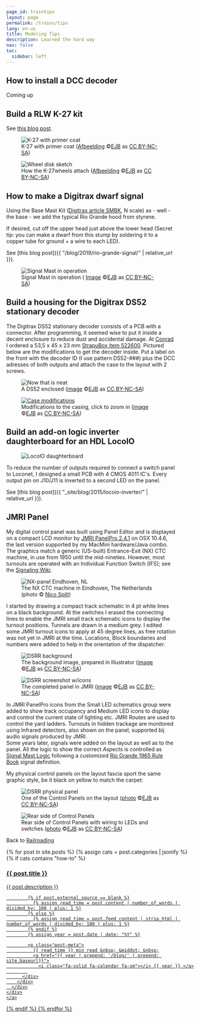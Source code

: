 ```yaml
---
page_id: traintips
layout: page
permalink: /trains/tips
lang: en-us
title: Modeling Tips
description: Learned the hard way
nav: false
toc:
  sidebar: left
---
```


<div class="card mx-auto mb-3 p-3" style="max-width: 90%;">

<h2><a id="installdecoder">How to install a DCC decoder</a></h2>

Coming up

</div>

<div class="card mx-auto mb-3 p-3" style="max-width: 90%;">

<h2>Build a RLW K-27 kit</h2>

See <a href='{{ "/blog/2017/assembling-kit-rlw-k27/" | relative_url }}'>this blog post</a>.

<div class="row">
<div class="col-sm">
<figure><img src='{{ "/assets/img/trains2/IMG_6524.jpg" | relative_url }}' alt='K-27 with primer coat' class='img-fluid'>
<figcaption class="kleiner">K-27 with primer coat (<a prefix="dct: https://purl.org/dc/terms/" href="https://purl.org/dc/dcmitype/Image" property="dct:title" rel="dct:type">Afbeelding</a> &copy;<a prefix="cc: https://creativecommons.org/ns#" href="https://www.ebroerse.nl" property="cc:attributionName" rel="cc:attributionURL">EJB</a> as <a rel="license" href="https://creativecommons.org/licenses/by-nc-sa/4.0/">CC BY-NC-SA</a>)</figcaption></figure>
</div>
<div class="col-sm">
<figure><img src='{{ "/assets/img/trains2/K27_image1.jpg" | relative_url }}' alt='Wheel disk sketch' class='img-fluid'>
<figcaption class="kleiner">How the K-27wheels attach (<a prefix="dct: https://purl.org/dc/terms/" href="https://purl.org/dc/dcmitype/Image" property="dct:title" rel="dct:type">Afbeelding</a> &copy;<a prefix="cc: https://creativecommons.org/ns#" href="https://www.ebroerse.nl" property="cc:attributionName" rel="cc:attributionURL">EJB</a> as <a rel="license" href="https://creativecommons.org/licenses/by-nc-sa/4.0/">CC BY-NC-SA</a>)</figcaption></figure>
</div>
</div>

</div>

<div class="card mx-auto mb-3 p-3" style="max-width: 90%;">

<h2>How to make a Digitrax dwarf signal</h2>

Using the Base Mast Kit ([Digitrax article SMBK](https://www.digitrax.com/tsd/KB619/digitrax-signal-mast-base-kit/), N scale) as - well - the base - we add the typical Rio Grande hood from styrene.

If desired, cut off the upper head just above the lower head (Secret tip: you can make a dwarf from this stump by soldering it to a copper tube for ground + a wire to each LED).

See [this blog post]({{ "/blog/2019/rio-grande-signal/" | relative_url }}).

<figure><img src='{{ "/assets/img/trains2/d_and_s/signals_in_Farmington.jpg" | relative_url }}' alt='Signal Mast in operation' class='img-fluid'>
<figcaption class="kleiner">Signal Mast in operation (
<a prefix="dct: https://purl.org/dc/terms/" href="https://purl.org/dc/dcmitype/Image" property="dct:title" rel="dct:type">Image</a> &copy;<a prefix="cc: https://creativecommons.org/ns#" href="https://www.ebroerse.nl" property="cc:attributionName" rel="cc:attributionURL">EJB</a> as <a rel="license" href="https://creativecommons.org/licenses/by-nc-sa/4.0/">CC BY-NC-SA</a>)</figcaption></figure>

</div>

<div class="card mx-auto mb-3 p-3" style="max-width: 90%;">

<h2>Build a housing for the Digitrax DS52 stationary decoder</h2>

The Digitrax DS52 stationary decoder consists of a PCB with a connector. After programming, it seemed wise to put it inside a decent enclosure to reduce dust and accidental damage. At <a href="https://www.conrad.nl">Conrad</a> I ordered a 53,5 x 45 x 23 mm <a href="https://www.conrad.nl/nl/p/strapubox-a-515-521-universele-behuizing-abs-zwart-1-stuk-s-522600.html">StrapuBox item 522600</a>. Pictured below are the modifications to get the decoder inside. Put a label on the front with the decoder ID (I use pattern DS52-###) plus the DCC adresses of both outputs and attach the case to the layout with 2 screws.

<div class="row">
<div class="col-sm">
<figure><img src='{{ "/assets/img/trains2/IMG_0503-lo.jpg" | relative_url }}' alt='Now that is neat' class='img-fluid'>
<figcaption class="kleiner">A DS52 enclosed (<a prefix="dct: https://purl.org/dc/terms/" href="https://purl.org/dc/dcmitype/Image" property="dct:title" rel="dct:type">image</a> &copy;<a prefix="cc: https://creativecommons.org/ns#" href="https://www.ebroerse.nl" property="cc:attributionName" rel="cc:attributionURL">EJB</a> as <a rel="license" href="https://creativecommons.org/licenses/by-nc-sa/4.0/">CC BY-NC-SA</a>)</figcaption></figure>
</div>
<div class="col-sm">
<figure><a href='{{ "/assets/img/trains2/IMG_0502-lo.jpg" | relative_url }}'><img src='{{ "/assets/img/trains2/IMG_0502-lo.jpg" | relative_url }}' alt="Case modifications" class='img-fluid'></a>
<figcaption class="kleiner">Modifications to the casing, click to zoom in (<a prefix="dct: https://purl.org/dc/terms/" href="https://purl.org/dc/dcmitype/Image" property="dct:title" rel="dct:type">image</a> &copy;<a prefix="cc: https://creativecommons.org/ns#" href="https://www.ebroerse.nl" property="cc:attributionName" rel="cc:attributionURL">EJB</a> as <a rel="license" href="https://creativecommons.org/licenses/by-nc-sa/4.0/">CC BY-NC-SA</a>)</figcaption></figure>
</div>
</div>

</div>

<div class="card mx-auto mb-3 p-3" style="max-width: 90%;">

<h2>Build an add-on logic inverter daughterboard for an HDL LocoIO</h2>

<figure><img src='{{ "/assets/img/trains2/d_and_s/LocoIO_inverter_assembly.jpg" | relative_url }}' alt='LocoIO daughterboard' class='img-fluid'></figure>

To reduce the number of outputs required to connect a switch panel to Loconet, I designed a small PCB with 4 CMOS 4011 IC's. Every output pin on J10/J11 is inverted to a second LED on the panel.

See [this blog post]({{ "_site/blog/2015/locoio-inverter/" | relative_url }}).

</div>

<div class="card mx-auto mb-3 p-3" style="max-width: 90%;">

<h2>JMRI Panel</h2>

My digital control panel was built using Panel Editor and is displayed on a compact LCD monitor by <a href="https://www.jmri.org/help/en/html/apps/PanelPro/index.shtml">JMRI PanelPro 2.4.1</a> on OSX 10.4.6, the last version supported by my MacMini hardware/Java combo.<br>
The graphics match a generic (US-built) Entrance-Exit (NX) CTC machine, in use from 1950 until the mid-nineties. However, most turnouts are operated with an Individual Function Switch (IFS); see the <a href="https://en.wikipedia.org/wiki/Signalling_control">Signaling Wiki</a>.

<figure><img src='{{ "/assets/img/trains2/nx-tableau_eindhoven.jpg" | relative_url }}' alt="NX-panel Eindhoven, NL" class='img-fluid'>
<figcaption class="kleiner">The NX CTC machine in Eindhoven, The Netherlands (photo &copy; <a href="https://www.nicospilt.com/index_seinhuizen.htm">Nico Spilt</a>)</figcaption></figure>

I started by drawing a compact track schematic in 4 pt white lines on a black background. At the switches I erased the connecting lines to enable the JMRI small track schematic icons to display the turnout positions. Tunnels are drawn in a medium grey. I edited some JMRI turnout icons to apply at 45 degree lines, as free rotation was not yet in JMRI at the time. Locations, Block boundaries and numbers were added to help in the orientation of the dispatcher.

<div class="row">
<div class="col-sm">
<figure><img src='{{ "/assets/img/trains2/DSRR%20Panel%20Background.png" | relative_url }}' alt="DSRR background" class='img-fluid'>
<figcaption class="kleiner">The background image, prepared in Illustrator (<a prefix="dct: https://purl.org/dc/terms/" href="https://purl.org/dc/dcmitype/Image" property="dct:title" rel="dct:type">image</a> &copy;<a prefix="cc: https://creativecommons.org/ns#" href="https://www.ebroerse.nl" property="cc:attributionName" rel="cc:attributionURL">EJB</a> as <a rel="license" href="https://creativecommons.org/licenses/by-nc-sa/4.0/">CC BY-NC-SA</a>)</figcaption></figure>
</div>
<div class="col-sm">
<figure><img src='{{ "/assets/img/trains2/DSRR%20Panel%20Screen.png" | relative_url }}' alt="DSRR screenshot w/icons" class='img-fluid'>
<figcaption class="kleiner">The completed panel in JMRI (<a prefix="dct: https://purl.org/dc/terms/" href="https://purl.org/dc/dcmitype/Image" property="dct:title" rel="dct:type">image</a> &copy;<a prefix="cc: https://creativecommons.org/ns#" href="https://www.ebroerse.nl" property="cc:attributionName" rel="cc:attributionURL">EJB</a> as <a rel="license" href="https://creativecommons.org/licenses/by-nc-sa/4.0/">CC BY-NC-SA</a>)</figcaption></figure>
</div>
</div>

In JMRI PanelPro icons from the Small LED schematics group were added to show track occupancy and Medium LED icons to display and control the current state of lighting etc. JMRI Routes are used to control the yard ladders. Turnouts in hidden trackage are monitored using Infrared detectors, also shown on the panel, supported bij audio signals produced by JMRI.<br>
Some years later, signals were added on the layout as well as to the panel. All the logic to show the correct <em>Aspects</em> is controlled as <a href="https://www.jmri.org/help/en/html/tools/signaling/SignalMastLogic.shtml">Signal Mast Logic</a> following a customized <a href="https://www.jmri.org/xml/signals/RG-1965/index.shtml">Rio Grande 1965 Rule Book</a> signal definition.

My physical control panels on the layout fascia sport the same graphic style, be it black on yellow to match the carpet:

<div class="row">
<div class="col-sm">
<figure><img src='{{ "/assets/img/trains2/IMG_3536_D_SNGRR%20panel.jpg" | relative_url }}' alt="DSRR physical panel" class='img-fluid'>
<figcaption class="kleiner">One of the Control Panels on the layout (<a prefix="dct: https://purl.org/dc/terms/" href="https://purl.org/dc/dcmitype/Image" property="dct:title" rel="dct:type">photo</a> &copy;<a prefix="cc: https://creativecommons.org/ns#" href="https://www.ebroerse.nl" property="cc:attributionName" rel="cc:attributionURL">EJB</a> as <a rel="license" href="https://creativecommons.org/licenses/by-nc-sa/4.0/">CC BY-NC-SA</a>)</figcaption></figure>
</div>
<div class="col-sm">
<figure><img src='{{ "/assets/img/trains2/d_and_s/panels_rear_DSCF1846.jpg" | relative_url }}' alt="Rear side of Control Panels" class='img-fluid'>
<figcaption class="kleiner">Rear side of Control Panels with wiring to LEDs and switches (<a prefix="dct: https://purl.org/dc/terms/" href="https://purl.org/dc/dcmitype/Image" property="dct:title" rel="dct:type">photo</a> &copy;<a prefix="cc: https://creativecommons.org/ns#" href="https://www.ebroerse.nl" property="cc:attributionName" rel="cc:attributionURL">EJB</a> as <a rel="license" href="https://creativecommons.org/licenses/by-nc-sa/4.0/">CC BY-NC-SA</a>)</figcaption></figure>
</div>
</div>

</div>

Back to <a href="layout.html">Railroading</a>

<div class="container featured-posts">
<div class="row row-cols-2">

{% for post in site.posts %}
{% assign cats = post.categories | jsonify %}
{% if cats contains "how-to" %}

  <div class="card-item col">
    <a href="{{ post.url | relative_url }}">
    <div class="card hoverable">
      <div class="row g-0">
        <div class="col-md-12">
          <div class="card-body">
            <div class="float-right">
              <i class="fa-solid fa-thumbtack fa-xs"></i>
            </div>
            <h3 class="card-title text-lowercase">{{ post.title }}</h3>
            <p class="card-text">{{ post.description }}
  
            {% if post.external_source == blank %}
              {% assign read_time = post.content | number_of_words | divided_by: 180 | plus: 1 %}
            {% else %}
              {% assign read_time = post.feed_content | strip_html | number_of_words | divided_by: 180 | plus: 1 %}
            {% endif %}
            {% assign year = post.date | date: "%Y" %}

            <p class="post-meta">
              {{ read_time }} min read &nbsp; &middot; &nbsp;
              <a href="{{ year | prepend: '/blog/' | prepend: site.baseurl}}">
                <i class="fa-solid fa-calendar fa-sm"></i> {{ year }} </a>
            
          </div>
        </div>
      </div>
    </div>
    </a>

  </div>

{% endif %}
{% endfor %}

</div>
</div>
